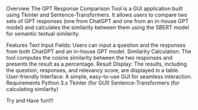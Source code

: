 Overview
The GPT Response Comparison Tool is a GUI application built using Tkinter and Sentence-Transformers. It allows users to compare two sets of GPT responses (one from ChatGPT and one from an in-house GPT model) and calculates the similarity between them using the SBERT model for semantic textual similarity.

Features
Text Input Fields: Users can input a question and the responses from both ChatGPT and an in-house GPT model.
Similarity Calculation: The tool computes the cosine similarity between the two responses and presents the result as a percentage.
Result Display: The results, including the question, responses, and relevancy score, are displayed in a table.
User-friendly Interface: A simple, easy-to-use GUI for seamless interaction.
Requirements
Python 3.x
Tkinter (for GUI)
Sentence-Transformers (for calculating similarity)

Try and Have fun!!!
